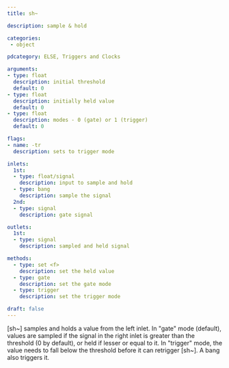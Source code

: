```yaml
---
title: sh~

description: sample & hold

categories:
 - object

pdcategory: ELSE, Triggers and Clocks

arguments:
- type: float
  description: initial threshold 
  default: 0
- type: float
  description: initially held value
  default: 0
- type: float
  description: modes - 0 (gate) or 1 (trigger)
  default: 0

flags:
- name: -tr
  description: sets to trigger mode

inlets:
  1st:
  - type: float/signal
    description: input to sample and hold
  - type: bang
    description: sample the signal
  2nd:
  - type: signal
    description: gate signal

outlets:
  1st:
  - type: signal
    description: sampled and held signal

methods:
  - type: set <f>
    description: set the held value
  - type: gate
    description: set the gate mode
  - type: trigger
    description: set the trigger mode

draft: false
---
```


[sh~] samples and holds a value from the left inlet. In "gate" mode (default), values are sampled if the signal in the right inlet is greater than the threshold (0 by default), or held if lesser or equal to it. In "trigger" mode, the value needs to fall below the threshold before it can retrigger [sh~]. A bang also triggers it.
